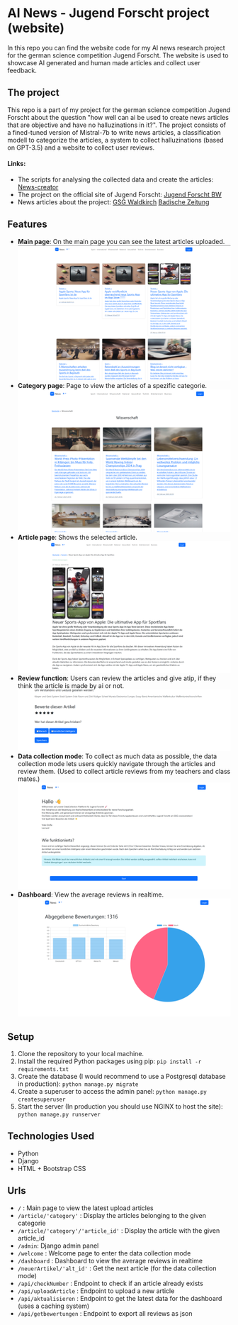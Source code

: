 # AI News - Jugend Forscht project (website)
In this repo you can find the website code for my AI news research project for the german science competition Jugend Forscht. The website is used to showcase AI generated and human made articles and collect user feedback.

## The project

This repo is a part of my project for the german science competition Jugend Forscht about the question "how well can ai be used to create news articles that are objective and have no halluzinations in it?". The project consists of a fined-tuned version of Mistral-7b to write news articles, a classification modell to categorize the articles, a system to collect halluzinations (based on GPT-3.5) and a website to collect user reviews.
#### Links:
- The scripts for analysing the collected data and create the articles: [News-creator](https://github.com/L-S-2020/News-creator)
- The project on the official site of Jugend Forscht: [Jugend Forscht BW](https://www.jugend-forscht-bw.de/projekt/journalismus-in-zeiten-kuenstlicher-intelligenz/) 
- News articles about the project: [GSG Waldkirch](https://www.gsg-waldkirch.de/aktuelles/jugend-forscht-leonard-stegle-gewinnt-1-preis-beim-regionalwettbewerb.html) [Badische Zeitung](https://www.badische-zeitung.de/waldkircher-gewinnt-regional-entscheid-mit-projekt-zu-kuenstlicher-intelligenz)


## Features

- **Main page**: On the main page you can see the latest articles uploaded.
![mainpage](https://raw.githubusercontent.com/L-S-2020/News-server/master/images/mainpage.png)
- **Category page**: Page to view the articles of a spezific categorie.
![category](https://raw.githubusercontent.com/L-S-2020/News-server/master/images/categorie.png)
- **Article page**: Shows the selected article.
![article](https://raw.githubusercontent.com/L-S-2020/News-server/master/images/article.png)
- **Review function**: Users can review the articles and give atip, if they think the article is made by ai or not.
![review](https://raw.githubusercontent.com/L-S-2020/News-server/master/images/review.png)
- **Data collection mode**: To collect as much data as possible, the data collection mode lets users quickly navigate through the articles and review them. (Used to collect article reviews from my teachers and class mates.)
![data collection](https://raw.githubusercontent.com/L-S-2020/News-server/master/images/datacollection.png)
- **Dashboard**: View the average reviews in realtime. 
![data collection](https://raw.githubusercontent.com/L-S-2020/News-server/master/images/dashboard.png)
## Setup

1. Clone the repository to your local machine.
2. Install the required Python packages using pip: `pip install -r requirements.txt`
4. Create the database (I would recommend to use a Postgresql database in production): `python manage.py migrate`
5. Create a superuser to access the admin panel: `python manage.py createsuperuser`
6. Start the server (In production you should use NGINX to host the site): `python manage.py runserver`

## Technologies Used

- Python
- Django
- HTML + Bootstrap CSS

## Urls

- `/` : Main page to view the latest upload articles
- `/article/'category'` : Display the articles belonging to the given categorie
- `/article/'category'/'article_id'` : Display the article with the given article_id
- `/admin`: Django admin panel
- `/welcome` : Welcome page to enter the data collection mode
- `/dashboard` : Dashboard to view the average reviews in realtime
- `/neuerArtikel/'alt_id'` : Get the next article (for the data collection mode)
- `/api/checkNumber` : Endpoint to check if an article already exists
- `/api/uploadArticle` : Endpoint to upload a new article
- `/api/aktualisieren` : Endpoint to get the latest data for the dashboard (uses a caching system)
- `/api/getbewertungen` : Endpoint to export all reviews as json
